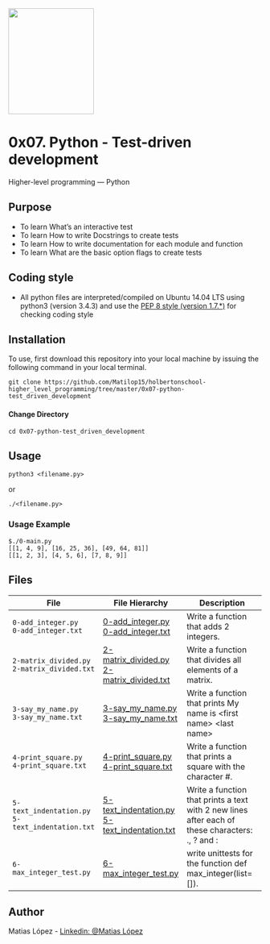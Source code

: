 <img src="https://blog.holbertonschool.com/wp-content/uploads/2020/04/unnamed-2.png" width="170" height="210">

# 0x07. Python - Test-driven development
Higher-level programming ― Python
## Purpose
- To learn What’s an interactive test
- To learn How to write Docstrings to create tests
- To learn How to write documentation for each module and function
- To learn What are the basic option flags to create tests

## Coding style
- All python files are interpreted/compiled on Ubuntu 14.04 LTS using python3 (version 3.4.3) and use the [PEP 8 style (version 1.7.*)](https://github.com/PyC\QA/pycodestyle) for checking coding style

## Installation
To use, first download  this repository into your local machine by issuing the following command in your local terminal. 
```
git clone https://github.com/Matilop15/holbertonschool-higher_level_programming/tree/master/0x07-python-test_driven_development 
```

#### Change Directory
```
cd 0x07-python-test_driven_development
```

## Usage
```
python3 <filename.py>
```
or
```
./<filename.py>
```


### Usage Example
```
$./0-main.py
[[1, 4, 9], [16, 25, 36], [49, 64, 81]]
[[1, 2, 3], [4, 5, 6], [7, 8, 9]]
```

## Files
|File| File Hierarchy  | Description
|---|----|-----
| `0-add_integer.py` <br /> `0-add_integer.txt`| [0-add_integer.py](0-add_integer.py) <br /> [0-add_integer.txt](tests/0-add_integer.txt) | Write a function that adds 2 integers.
| `2-matrix_divided.py` <br /> `2-matrix_divided.txt`| [2-matrix_divided.py](2-matrix_divided.py) <br /> [2-matrix_divided.txt](tests/2-matrix_divided.txt) |  Write a function that divides all elements of a matrix.
| `3-say_my_name.py`<br /> `3-say_my_name.txt` | [3-say_my_name.py](3-say_my_name.py) <br /> [3-say_my_name.txt](tests/3-say_my_name.txt) |  Write a function that prints My name is \<first name\> \<last name\>
| `4-print_square.py` <br /> `4-print_square.txt`| [4-print_square.py](4-print_square.py)<br /> [4-print_square.txt](tests/4-print_square.txt) | Write a function that prints a square with the character #.
| `5-text_indentation.py` <br /> `5-text_indentation.txt`| [5-text_indentation.py](5-text_indentation.py) <br /> [5-text_indentation.txt](tests/5-text_indentation.txt) |  Write a function that prints a text with 2 new lines after each of these characters: ., ? and :
| `6-max_integer_test.py` | [6-max_integer_test.py](tests/6-max_integer_test.py) | write unittests for the function def max_integer(list=[]).

## Author
Matias López - [Linkedin: @Matias López](https://uy.linkedin.com/in/matias-l%C3%B3pez-777796194?trk=people-guest_people_search-card)
